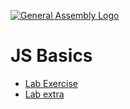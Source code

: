 [![General Assembly Logo](https://camo.githubusercontent.com/1a91b05b8f4d44b5bbfb83abac2b0996d8e26c92/687474703a2f2f692e696d6775722e636f6d2f6b6538555354712e706e67)](https://generalassemb.ly/education/web-development-immersive)

# JS Basics


- [Lab Exercise](https://git.generalassemb.ly/seir-alahsa/w01d05-LAB-Conditionals/blob/master/Lab/Conditionals_LAB.md)
- [Lab extra](https://git.generalassemb.ly/seir-alahsa/w01d05-LAB-Conditionals/blob/master/Lab/final-lab01.md)

